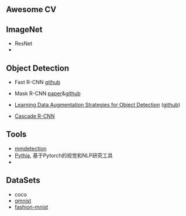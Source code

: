 ## Awesome CV



## ImageNet

- ResNet
- 

## Object Detection

- Fast R-CNN [github](<https://github.com/rbgirshick/fast-rcnn>)
- Mask R-CNN [paper](<https://arxiv.org/abs/1703.06870>)&[github](<https://github.com/matterport/Mask_RCNN>)

- [Learning Data Augmentation Strategies for Object Detection](<https://arxiv.org/abs/1906.11172>) ([github](<https://github.com/tensorflow/tpu/tree/master/models/official/detection>))
- [Cascade R-CNN](https://mp.weixin.qq.com/s?__biz=MzIwMTE1NjQxMQ==&mid=2247487486&idx=1&sn=dcaca7b7b1122a4aeac0efe8bf9571c4&chksm=96f37daaa184f4bc46c9281685004db4404b254040abd490144f6ab492a82e0c415aab782368&mpshare=1&scene=1&srcid=#rd)

## Tools

- [mmdetection](https://github.com/open-mmlab/mmdetection)
- [Pythia](https://github.com/facebookresearch/pythia), 基于Pytorch的视觉和NLP研究工具
- 


## DataSets

- coco
- [qmnist](https://github.com/facebookresearch/qmnist)
- [fashion-mnist](https://github.com/zalandoresearch/fashion-mnist)

  